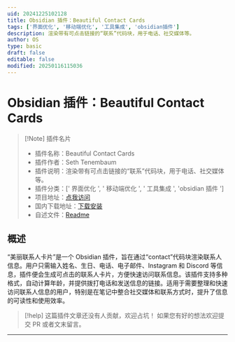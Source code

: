 ```yaml
---
uid: 20241225102128
title: Obsidian 插件：Beautiful Contact Cards
tags: ['界面优化', '移动端优化', '工具集成', 'obsidian插件']
description: 渲染带有可点击链接的“联系”代码块，用于电话、社交媒体等。
author: OS
type: basic
draft: false
editable: false
modified: 20250116115036
---
```


# Obsidian 插件：Beautiful Contact Cards

> [!Note] 插件名片
> - 插件名称：Beautiful Contact Cards
> - 插件作者：Seth Tenembaum
> - 插件说明：渲染带有可点击链接的“联系”代码块，用于电话、社交媒体等。
> - 插件分类：[' 界面优化 ', ' 移动端优化 ', ' 工具集成 ', 'obsidian 插件 ']
> - 项目地址：[点我访问](https://github.com/seth10/beautiful-obsidian-contacts)
> - 国内下载地址：[下载安装](https://pkmer.cn/products/plugin/pluginMarket/?beautiful-contact-cards)
> - 自述文件：[Readme](https://ghproxy.net/https://raw.githubusercontent.com/seth10/beautiful-obsidian-contacts/master/README.md)

## 概述

“美丽联系人卡片”是一个 Obsidian 插件，旨在通过“contact”代码块渲染联系人信息。用户只需输入姓名、生日、电话、电子邮件、Instagram 和 Discord 等信息，插件便会生成可点击的联系人卡片，方便快速访问联系信息。该插件支持多种格式，自动计算年龄，并提供拨打电话和发送信息的链接。适用于需要整理和快速访问联系人信息的用户，特别是在笔记中整合社交媒体和联系方式时，提升了信息的可读性和使用效率。

> [!help]
> 这篇插件文章还没有人贡献，欢迎占坑！
> 如果您有好的想法欢迎提交 PR 或者文末留言。

---



